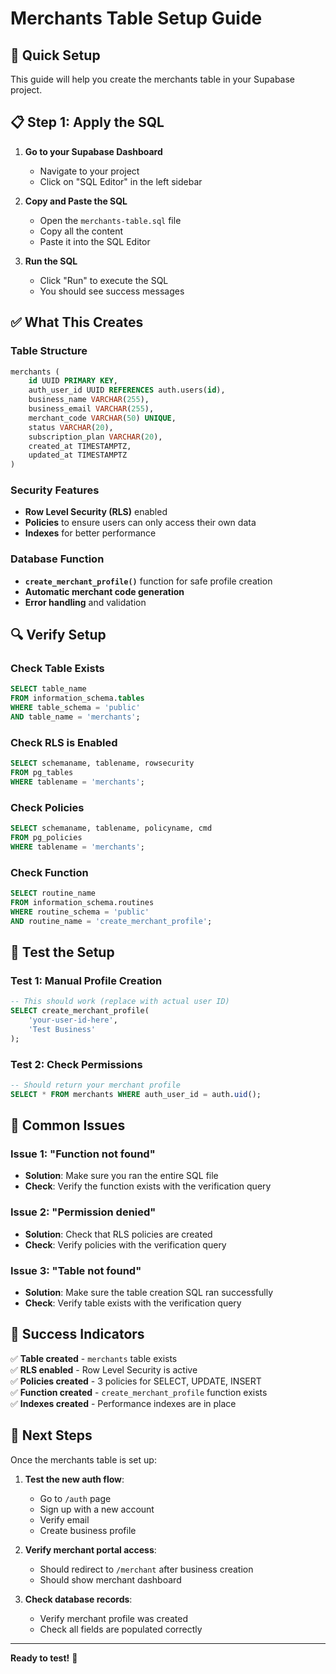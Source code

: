 # Merchants Table Setup Guide

## 🎯 **Quick Setup**

This guide will help you create the merchants table in your Supabase project.

## 📋 **Step 1: Apply the SQL**

1. **Go to your Supabase Dashboard**
   - Navigate to your project
   - Click on "SQL Editor" in the left sidebar

2. **Copy and Paste the SQL**
   - Open the `merchants-table.sql` file
   - Copy all the content
   - Paste it into the SQL Editor

3. **Run the SQL**
   - Click "Run" to execute the SQL
   - You should see success messages

## ✅ **What This Creates**

### **Table Structure**
```sql
merchants (
    id UUID PRIMARY KEY,
    auth_user_id UUID REFERENCES auth.users(id),
    business_name VARCHAR(255),
    business_email VARCHAR(255),
    merchant_code VARCHAR(50) UNIQUE,
    status VARCHAR(20),
    subscription_plan VARCHAR(20),
    created_at TIMESTAMPTZ,
    updated_at TIMESTAMPTZ
)
```

### **Security Features**
- **Row Level Security (RLS)** enabled
- **Policies** to ensure users can only access their own data
- **Indexes** for better performance

### **Database Function**
- **`create_merchant_profile()`** function for safe profile creation
- **Automatic merchant code generation**
- **Error handling** and validation

## 🔍 **Verify Setup**

### **Check Table Exists**
```sql
SELECT table_name 
FROM information_schema.tables 
WHERE table_schema = 'public' 
AND table_name = 'merchants';
```

### **Check RLS is Enabled**
```sql
SELECT schemaname, tablename, rowsecurity 
FROM pg_tables 
WHERE tablename = 'merchants';
```

### **Check Policies**
```sql
SELECT schemaname, tablename, policyname, cmd 
FROM pg_policies 
WHERE tablename = 'merchants';
```

### **Check Function**
```sql
SELECT routine_name 
FROM information_schema.routines 
WHERE routine_schema = 'public' 
AND routine_name = 'create_merchant_profile';
```

## 🧪 **Test the Setup**

### **Test 1: Manual Profile Creation**
```sql
-- This should work (replace with actual user ID)
SELECT create_merchant_profile(
    'your-user-id-here',
    'Test Business'
);
```

### **Test 2: Check Permissions**
```sql
-- Should return your merchant profile
SELECT * FROM merchants WHERE auth_user_id = auth.uid();
```

## 🚨 **Common Issues**

### **Issue 1: "Function not found"**
- **Solution**: Make sure you ran the entire SQL file
- **Check**: Verify the function exists with the verification query

### **Issue 2: "Permission denied"**
- **Solution**: Check that RLS policies are created
- **Check**: Verify policies with the verification query

### **Issue 3: "Table not found"**
- **Solution**: Make sure the table creation SQL ran successfully
- **Check**: Verify table exists with the verification query

## 🎉 **Success Indicators**

✅ **Table created** - `merchants` table exists  
✅ **RLS enabled** - Row Level Security is active  
✅ **Policies created** - 3 policies for SELECT, UPDATE, INSERT  
✅ **Function created** - `create_merchant_profile` function exists  
✅ **Indexes created** - Performance indexes are in place  

## 🔄 **Next Steps**

Once the merchants table is set up:

1. **Test the new auth flow**:
   - Go to `/auth` page
   - Sign up with a new account
   - Verify email
   - Create business profile

2. **Verify merchant portal access**:
   - Should redirect to `/merchant` after business creation
   - Should show merchant dashboard

3. **Check database records**:
   - Verify merchant profile was created
   - Check all fields are populated correctly

---

**Ready to test!** 🚀
